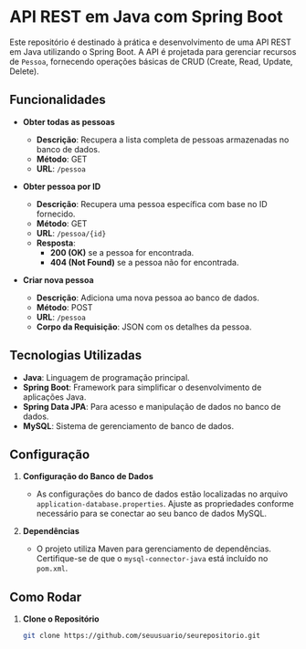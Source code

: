 # API REST em Java com Spring Boot

Este repositório é destinado à prática e desenvolvimento de uma API REST em Java utilizando o Spring Boot. A API é projetada para gerenciar recursos de `Pessoa`, fornecendo operações básicas de CRUD (Create, Read, Update, Delete).

## Funcionalidades

- **Obter todas as pessoas**
  - **Descrição**: Recupera a lista completa de pessoas armazenadas no banco de dados.
  - **Método**: GET
  - **URL**: `/pessoa`

- **Obter pessoa por ID**
  - **Descrição**: Recupera uma pessoa específica com base no ID fornecido.
  - **Método**: GET
  - **URL**: `/pessoa/{id}`
  - **Resposta**: 
    - **200 (OK)** se a pessoa for encontrada.
    - **404 (Not Found)** se a pessoa não for encontrada.

- **Criar nova pessoa**
  - **Descrição**: Adiciona uma nova pessoa ao banco de dados.
  - **Método**: POST
  - **URL**: `/pessoa`
  - **Corpo da Requisição**: JSON com os detalhes da pessoa.

## Tecnologias Utilizadas

- **Java**: Linguagem de programação principal.
- **Spring Boot**: Framework para simplificar o desenvolvimento de aplicações Java.
- **Spring Data JPA**: Para acesso e manipulação de dados no banco de dados.
- **MySQL**: Sistema de gerenciamento de banco de dados.

## Configuração

1. **Configuração do Banco de Dados**
   - As configurações do banco de dados estão localizadas no arquivo `application-database.properties`. Ajuste as propriedades conforme necessário para se conectar ao seu banco de dados MySQL.

2. **Dependências**
   - O projeto utiliza Maven para gerenciamento de dependências. Certifique-se de que o `mysql-connector-java` está incluído no `pom.xml`.

## Como Rodar

1. **Clone o Repositório**
   ```bash
   git clone https://github.com/seuusuario/seurepositorio.git
